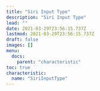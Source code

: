 ```yaml
---
title: "Siri Input Type"
description: "Siri Input Type"
lead: ""
date: 2021-03-29T23:56:15.737Z
lastmod: 2021-03-29T23:56:15.737Z
draft: false
images: []
menu:
  docs:
    parent: "characteristic"
toc: true
characteristic:
  name: "SiriInputType"
---
```

